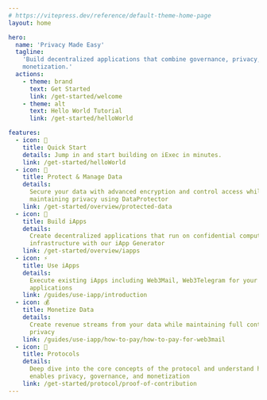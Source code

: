 ```yaml
---
# https://vitepress.dev/reference/default-theme-home-page
layout: home

hero:
  name: 'Privacy Made Easy'
  tagline:
    'Build decentralized applications that combine governance, privacy, and
    monetization.'
  actions:
    - theme: brand
      text: Get Started
      link: /get-started/welcome
    - theme: alt
      text: Hello World Tutorial
      link: /get-started/helloWorld

features:
  - icon: 🚀
    title: Quick Start
    details: Jump in and start building on iExec in minutes.
    link: /get-started/helloWorld
  - icon: 🔐
    title: Protect & Manage Data
    details:
      Secure your data with advanced encryption and control access while
      maintaining privacy using DataProtector
    link: /get-started/overview/protected-data
  - icon: 🤖
    title: Build iApps
    details:
      Create decentralized applications that run on confidential computing
      infrastructure with our iApp Generator
    link: /get-started/overview/iapps
  - icon: ⚡
    title: Use iApps
    details:
      Execute existing iApps including Web3Mail, Web3Telegram for your
      applications
    link: /guides/use-iapp/introduction
  - icon: 💰
    title: Monetize Data
    details:
      Create revenue streams from your data while maintaining full control and
      privacy
    link: /guides/use-iapp/how-to-pay/how-to-pay-for-web3mail
  - icon: 🧠
    title: Protocols
    details:
      Deep dive into the core concepts of the protocol and understand how iExec
      enables privacy, governance, and monetization
    link: /get-started/protocol/proof-of-contribution
---
```

